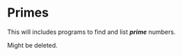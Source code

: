 # Primes
<p style = "backgrount:red"> This will includes programs to find and list <strong><em>prime</em></strong> numbers. </p>
<p> Might be deleted. </p>
